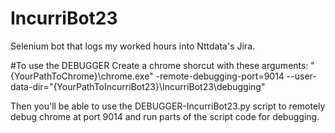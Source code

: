 # IncurriBot23
Selenium bot that logs my worked hours into Nttdata's Jira.

#To use the DEBUGGER
Create a chrome shorcut with these arguments:
"{YourPathToChrome}\chrome.exe" -remote-debugging-port=9014 --user-data-dir="{YourPathToIncurriBot23}\IncurriBot23\debugging"

Then you'll be able to use the DEBUGGER-IncurriBot23.py script to remotely debug chrome at port 9014 and run parts of the script code for debugging.

